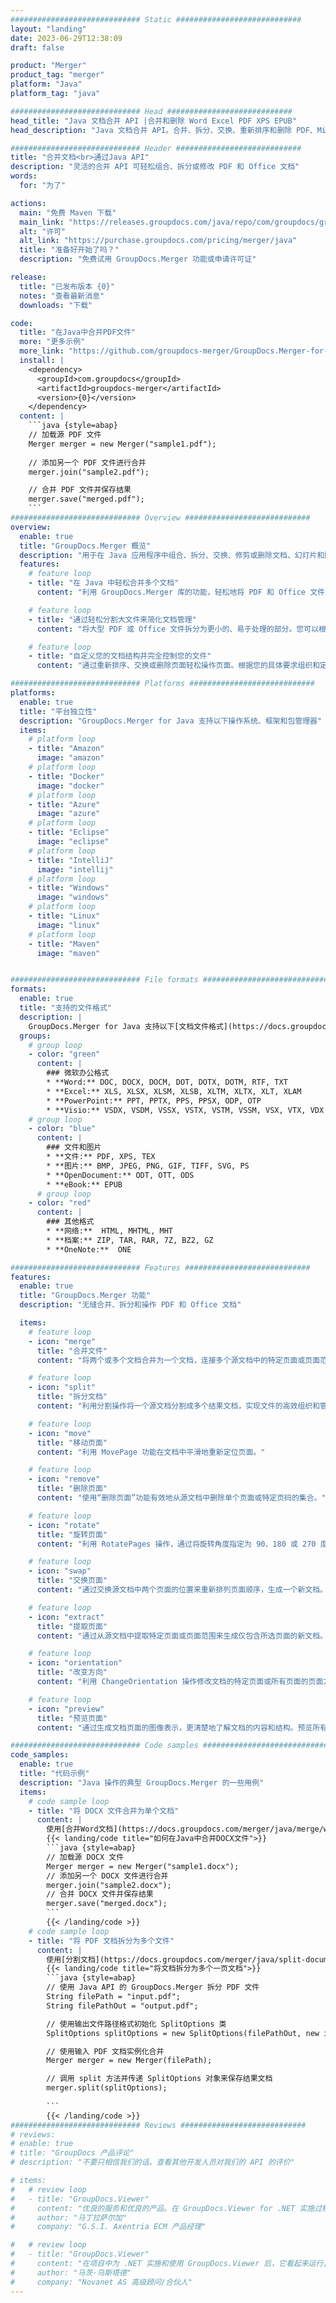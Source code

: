 ```yaml
---
############################# Static ############################
layout: "landing"
date: 2023-06-29T12:38:09
draft: false

product: "Merger"
product_tag: "merger"
platform: "Java"
platform_tag: "java"

############################# Head ############################
head_title: "Java 文档合并 API |合并和删除 Word Excel PDF XPS EPUB"
head_description: "Java 文档合并 API。合并、拆分、交换、重新排序和删除 PDF、Microsoft Word、Excel、演示文稿、Visio、XPS 和 EPUB 格式的页面。"

############################# Header ############################
title: "合并文档<br>通过Java API"
description: "灵活的合并 API 可轻松组合、拆分或修改 PDF 和 Office 文档"
words:
  for: "为了"

actions:
  main: "免费 Maven 下载"
  main_link: "https://releases.groupdocs.com/java/repo/com/groupdocs/groupdocs-merger/"
  alt: "许可"
  alt_link: "https://purchase.groupdocs.com/pricing/merger/java"
  title: "准备好开始了吗？"
  description: "免费试用 GroupDocs.Merger 功能或申请许可证"

release:
  title: "已发布版本 {0}"
  notes: "查看最新消息"
  downloads: "下载"

code:
  title: "在Java中合并PDF文件"
  more: "更多示例"
  more_link: "https://github.com/groupdocs-merger/GroupDocs.Merger-for-Java"
  install: |
    <dependency>
      <groupId>com.groupdocs</groupId>
      <artifactId>groupdocs-merger</artifactId>
      <version>{0}</version>
    </dependency>
  content: |
    ```java {style=abap}   
    // 加载源 PDF 文件
    Merger merger = new Merger("sample1.pdf");
    
    // 添加另一个 PDF 文件进行合并
    merger.join("sample2.pdf");

    // 合并 PDF 文件并保存结果
    merger.save("merged.pdf");
    ```
############################# Overview ############################
overview:
  enable: true
  title: "GroupDocs.Merger 概览"
  description: "用于在 Java 应用程序中组合、拆分、交换、修剪或删除文档、幻灯片和图表的 API"
  features:
    # feature loop
    - title: "在 Java 中轻松合并多个文档"
      content: "利用 GroupDocs.Merger 库的功能，轻松地将 PDF 和 Office 文件合并到 Java 中的单个文档中。受益于其广泛的格式支持，允许您无缝组合各种文件类型，从而实现方便且简化的合并过程。"

    # feature loop
    - title: "通过轻松分割大文件来简化文档管理"
      content: "将大型 PDF 或 Office 文件拆分为更小的、易于处理的部分。您可以根据特定页面、范围划分文档，甚至轻松方便地提取单个页面。利用 GroupDocs.Merger 库的无缝功能简化您的文档管理，并使您的文件更有条理、更易于管理。"

    # feature loop
    - title: "自定义您的文档结构并完全控制您的文件"
      content: "通过重新排序、交换或删除页面轻松操作页面。根据您的具体要求组织和定制您的文档，并灵活地创建个性化文件结构。"

############################# Platforms ############################
platforms:
  enable: true
  title: "平台独立性"
  description: "GroupDocs.Merger for Java 支持以下操作系统、框架和包管理器"
  items:
    # platform loop
    - title: "Amazon"
      image: "amazon"
    # platform loop
    - title: "Docker"
      image: "docker"
    # platform loop
    - title: "Azure"
      image: "azure"
    # platform loop
    - title: "Eclipse"
      image: "eclipse"
    # platform loop
    - title: "IntelliJ"
      image: "intellij"
    # platform loop
    - title: "Windows"
      image: "windows"
    # platform loop
    - title: "Linux"
      image: "linux"
    # platform loop
    - title: "Maven"
      image: "maven"


############################# File formats ############################
formats:
  enable: true
  title: "支持的文件格式"
  description: |
    GroupDocs.Merger for Java 支持以下[文档文件格式](https://docs.groupdocs.com/merger/java/supported-document-formats/) 的操作。
  groups:
    # group loop
    - color: "green"
      content: |
        ### 微软办公格式
        * **Word:** DOC, DOCX, DOCM, DOT, DOTX, DOTM, RTF, TXT
        * **Excel:** XLS, XLSX, XLSM, XLSB, XLTM, XLTX, XLT, XLAM
        * **PowerPoint:** PPT, PPTX, PPS, PPSX, ODP, OTP
        * **Visio:** VSDX, VSDM, VSSX, VSTX, VSTM, VSSM, VSX, VTX, VDX
    # group loop
    - color: "blue"
      content: |
        ### 文件和图片
        * **文件:** PDF, XPS, TEX
        * **图片:** BMP, JPEG, PNG, GIF, TIFF, SVG, PS
        * **OpenDocument:** ODT, OTT, ODS
        * **eBook:** EPUB
      # group loop
    - color: "red"
      content: |
        ### 其他格式
        * **网络:**  HTML, MHTML, MHT
        * **档案:** ZIP, TAR, RAR, 7Z, BZ2, GZ
        * **OneNote:**  ONE

############################# Features ############################
features:
  enable: true
  title: "GroupDocs.Merger 功能"
  description: "无缝合并、拆分和操作 PDF 和 Office 文档"

  items:
    # feature loop
    - icon: "merge"
      title: "合并文件"
      content: "将两个或多个文档合并为一个文档，连接多个源文档中的特定页面或页面范围。"

    # feature loop
    - icon: "split"
      title: "拆分文档"
      content: "利用分割操作将一个源文档分割成多个结果文档，实现文件的高效组织和管理。"

    # feature loop
    - icon: "move"
      title: "移动页面"
      content: "利用 MovePage 功能在文档中平滑地重新定位页面。"

    # feature loop
    - icon: "remove"
      title: "删除页面"
      content: "使用“删除页面”功能有效地从源文档中删除单个页面或特定页码的集合。"

    # feature loop
    - icon: "rotate"
      title: "旋转页面"
      content: "利用 RotatePages 操作，通过将旋转角度指定为 90、180 或 270 度，轻松旋转文档中的页面"

    # feature loop
    - icon: "swap"
      title: "交换页面"
      content: "通过交换源文档中两个页面的位置来重新排列页面顺序，生成一个新文档。"

    # feature loop
    - icon: "extract"
      title: "提取页面"
      content: "通过从源文档中提取特定页面或页面范围来生成仅包含所选页面的新文档。"

    # feature loop
    - icon: "orientation"
      title: "改变方向"
      content: "利用 ChangeOrientation 操作修改文档的特定页面或所有页面的页面方向（纵向或横向）。"

    # feature loop
    - icon: "preview"
      title: "预览页面"
      content: "通过生成文档页面的图像表示，更清楚地了解文档的内容和结构。预览所有页面或仅预览特定页面。"

############################# Code samples ############################
code_samples:
  enable: true
  title: "代码示例"
  description: "Java 操作的典型 GroupDocs.Merger 的一些用例"
  items:
    # code sample loop
    - title: "将 DOCX 文件合并为单个文档"
      content: |
        使用[合并Word文档](https://docs.groupdocs.com/merger/java/merge/word/)功能，您可以通过加载源文件、添加更多DOCX文件来将整个DOCX文件合并到一个文档中，并保存合并的文档。 下面是演示合并过程的 Java 代码片段：
        {{< landing/code title="如何在Java中合并DOCX文件">}}
        ```java {style=abap}   
        // 加载源 DOCX 文件
        Merger merger = new Merger("sample1.docx");
        // 添加另一个 DOCX 文件进行合并
        merger.join("sample2.docx");
        // 合并 DOCX 文件并保存结果
        merger.save("merged.docx");
        ```
        {{< /landing/code >}}
    # code sample loop
    - title: "将 PDF 文档拆分为多个文件"
      content: |
        使用[分割文档](https://docs.groupdocs.com/merger/java/split-document/)功能将文档分割为多个文件，以简化管理和从大型文档中提取特定部分或页面的过程。 它允许您根据各种标准将文档分成更小的部分 - 按页面范围、按起始页/结束页、按奇数/偶数页码等。
        {{< landing/code title="将文档拆分为多个一页文档">}}
        ```java {style=abap}   
        // 使用 Java API 的 GroupDocs.Merger 拆分 PDF 文件
        String filePath = "input.pdf";
        String filePathOut = "output.pdf";

        // 使用输出文件路径格式初始化 SplitOptions 类
        SplitOptions splitOptions = new SplitOptions(filePathOut, new int[] { 3, 6, 8 });

        // 使用输入 PDF 文档实例化合并
        Merger merger = new Merger(filePath);

        // 调用 split 方法并传递 SplitOptions 对象来保存结果文档
        merger.split(splitOptions);
  
        ```
        {{< /landing/code >}}
############################# Reviews ############################
# reviews:
# enable: true
# title: "GroupDocs 产品评论"
# description: "不要只相信我们的话。查看其他开发人员对我们的 API 的评价"

# items:
#   # review loop
#   - title: "GroupDocs.Viewer"
#     content: "优良的服务和优良的产品。在 GroupDocs.Viewer for .NET 实施过程中，他们提供了极大的帮助和响应，怎么推荐都不为过。"
#     author: "马丁拉萨尔加"
#     company: "G.S.I. Axentria ECM 产品经理"

#   # review loop
#   - title: "GroupDocs.Viewer"
#     content: "在项目中为 .NET 实施和使用 GroupDocs.Viewer 后，它看起来运行良好。我已经测试了很多文件，到目前为止一切顺利。我投入其中的一切都呈现得很好，看起来和在 PDF 查看器或 MS Word 中一样好。"
#     author: "马茨·乌斯塔德"
#     company: "Novanet AS 高级顾问/合伙人"
---
```

